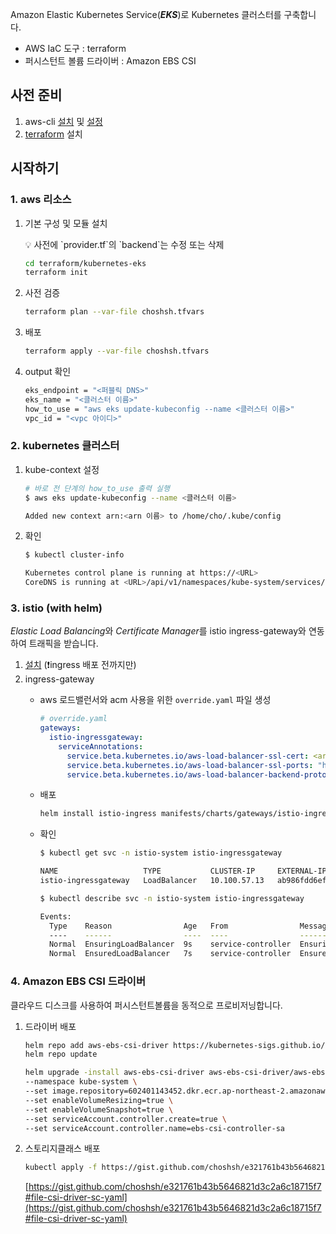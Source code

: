 Amazon Elastic Kubernetes Service(***EKS***)로 Kubernetes 클러스터를 구축합니다.

- AWS IaC 도구 : terraform
- 퍼시스턴트 볼륨 드라이버 : Amazon EBS CSI

## 사전 준비

1. aws-cli [설치](https://docs.aws.amazon.com/ko_kr/cli/latest/userguide/install-cliv2.html) 및 [설정](https://learn.hashicorp.com/tutorials/terraform/aws-build?in=terraform/aws-get-started#prerequisites)
2. [terraform](https://learn.hashicorp.com/tutorials/terraform/install-cli) 설치

## 시작하기

### 1. aws 리소스

1. 기본 구성 및 모듈 설치
    
    <aside>
    💡 사전에 `provider.tf`의 `backend`는 수정 또는 삭제
    
    </aside>
    
    ```bash
    cd terraform/kubernetes-eks
    terraform init
    ```
    
2. 사전 검증
    
    ```bash
    terraform plan --var-file choshsh.tfvars
    ```
    
3. 배포
    
    ```bash
    terraform apply --var-file choshsh.tfvars
    ```
    
4. output 확인
    
    ```bash
    eks_endpoint = "<퍼블릭 DNS>"
    eks_name = "<클러스터 이름>"
    how_to_use = "aws eks update-kubeconfig --name <클러스터 이름>"
    vpc_id = "<vpc 아이디>"
    ```
    

### 2. kubernetes 클러스터

1. kube-context 설정
    
    ```bash
    # 바로 전 단계의 how_to_use 출력 실행
    $ aws eks update-kubeconfig --name <클러스터 이름>
    
    Added new context arn:<arn 이름> to /home/cho/.kube/config
    ```
    
2. 확인
    
    ```bash
    $ kubectl cluster-info
    
    Kubernetes control plane is running at https://<URL>
    CoreDNS is running at <URL>/api/v1/namespaces/kube-system/services/kube-dns:dns/proxy
    ```
    

### 3. istio (with helm)

*Elastic Load Balancing*와 *Certificate Manager*를 istio ingress-gateway와 연동하여 트래픽을 받습니다.

1. [설치](https://istio.io/latest/docs/setup/install/helm/) (❗ingress 배포 전까지만)
2. ingress-gateway
    - aws 로드밸런서와 acm 사용을 위한 `override.yaml` 파일 생성
        
        ```yaml
        # override.yaml
        gateways:
          istio-ingressgateway:
            serviceAnnotations:
              service.beta.kubernetes.io/aws-load-balancer-ssl-cert: <arn>
              service.beta.kubernetes.io/aws-load-balancer-ssl-ports: "https"
              service.beta.kubernetes.io/aws-load-balancer-backend-protocol: tcp
        ```
        
    - 배포
        
        ```bash
        helm install istio-ingress manifests/charts/gateways/istio-ingress -f override.yaml -n istio-system
        ```
        
    - 확인
        
        ```bash
        $ kubectl get svc -n istio-system istio-ingressgateway
        
        NAME                   TYPE           CLUSTER-IP     EXTERNAL-IP                                                                   PORT(S)                                      AGE
        istio-ingressgateway   LoadBalancer   10.100.57.13   ab986fdd6efdf40cf86d2cb16a5bbe72-696013522.ap-northeast-2.elb.amazonaws.com   15021:32049/TCP,80:30330/TCP,443:32381/TCP   36s
        ```
        
        ```bash
        $ kubectl describe svc -n istio-system istio-ingressgateway
        
        Events:
          Type    Reason                Age   From                Message
          ----    ------                ----  ----                -------
          Normal  EnsuringLoadBalancer  9s    service-controller  Ensuring load balancer
          Normal  EnsuredLoadBalancer   7s    service-controller  Ensured load balancer
        ```
        

### 4. Amazon EBS CSI 드라이버

클라우드 디스크를 사용하여 퍼시스턴트볼륨을 동적으로 프로비저닝합니다.

1. 드라이버 배포
    
    ```bash
    helm repo add aws-ebs-csi-driver https://kubernetes-sigs.github.io/aws-ebs-csi-driver
    helm repo update
    ```
    
    ```bash
    helm upgrade -install aws-ebs-csi-driver aws-ebs-csi-driver/aws-ebs-csi-driver \
    --namespace kube-system \
    --set image.repository=602401143452.dkr.ecr.ap-northeast-2.amazonaws.com/eks/aws-ebs-csi-driver \
    --set enableVolumeResizing=true \
    --set enableVolumeSnapshot=true \
    --set serviceAccount.controller.create=true \
    --set serviceAccount.controller.name=ebs-csi-controller-sa
    ```
    
2. 스토리지클래스 배포
    
    ```bash
    kubectl apply -f https://gist.github.com/choshsh/e321761b43b5646821d3c2a6c18715f7/raw/050eeb128038ca382d2760288a324de3bb3a71ce/csi-driver-sc.yaml
    ```
    
    [https://gist.github.com/choshsh/e321761b43b5646821d3c2a6c18715f7#file-csi-driver-sc-yaml](https://gist.github.com/choshsh/e321761b43b5646821d3c2a6c18715f7#file-csi-driver-sc-yaml)